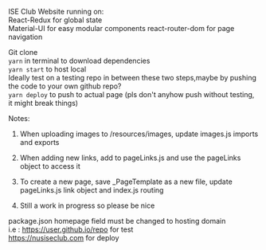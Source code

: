 ISE Club Website running on:    
React-Redux for global state    
Material-UI for easy modular components 
react-router-dom for page navigation    

Git clone   
```yarn``` in terminal to download dependencies     
```yarn start``` to host local    
Ideally test on a testing repo in between these two steps,maybe by pushing the code to your own github repo?      
```yarn deploy``` to push to actual page (pls don't anyhow push without testing, it might break things)   


Notes:  
1) When uploading images to /resources/images, update images.js imports and exports

1) When adding new links, add to pageLinks.js and use the pageLinks object to access it

1) To create a new page, save _PageTemplate as a new file, update pageLinks.js link object and index.js routing

1) Still a work in progress so please be nice

package.json homepage field must be changed to hosting domain   
i.e : https://user.github.io/repo for test   
https://nusiseclub.com for deploy

